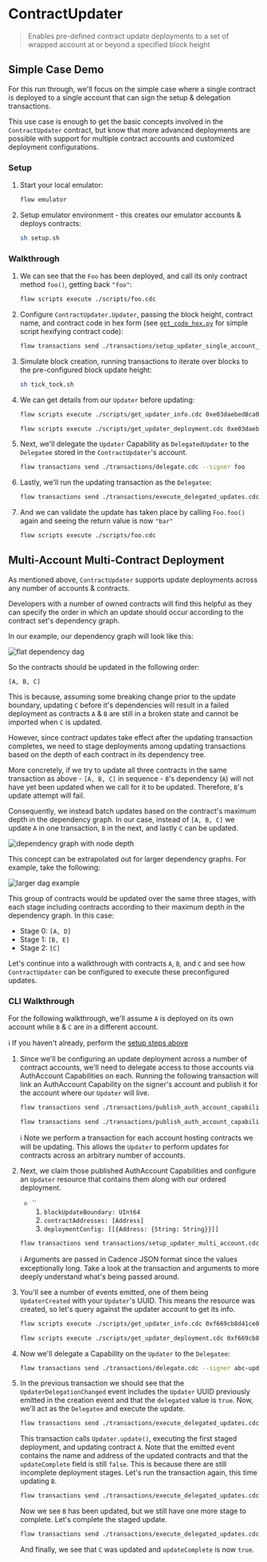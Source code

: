 # ContractUpdater

> Enables pre-defined contract update deployments to a set of wrapped account at or beyond a specified block height

## Simple Case Demo

For this run through, we'll focus on the simple case where a single contract is deployed to a single account that can sign the setup & delegation transactions. 

This use case is enough to get the basic concepts involved in the `ContractUpdater` contract, but know that more advanced deployments are possible with support for multiple contract accounts and customized deployment configurations.

### Setup

1. Start your local emulator:

    ```sh
    flow emulator
    ```

1. Setup emulator environment - this creates our emulator accounts & deploys contracts:

    ```sh
    sh setup.sh
    ```

### Walkthrough

1. We can see that the `Foo` has been deployed, and call its only contract method `foo()`, getting back `"foo"`:

    ```sh
    flow scripts execute ./scripts/foo.cdc
    ```

1. Configure `ContractUpdater.Updater`, passing the block height, contract name, and contract code in hex form (see [`get_code_hex.py`](./src/get_code_hex.py) for simple script hexifying contract code):

    ```sh
    flow transactions send ./transactions/setup_updater_single_account_and_contract.cdc 10 "Foo" 70756220636f6e747261637420466f6f207b0a202020207075622066756e20666f6f28293a20537472696e67207b0a202020202020202072657475726e2022626172220a202020207d0a7d --signer foo
    ```

1. Simulate block creation, running transactions to iterate over blocks to the pre-configured block update height:

    ```sh
    sh tick_tock.sh
    ```

1. We can get details from our `Updater` before updating:

    ```sh
    flow scripts execute ./scripts/get_updater_info.cdc 0xe03daebed8ca0615
    ```

    ```sh
    flow scripts execute ./scripts/get_updater_deployment.cdc 0xe03daebed8ca0615
    ```

1. Next, we'll delegate the `Updater` Capability as `DelegatedUpdater` to the `Delegatee` stored in the `ContractUpdater`'s account.

    ```sh
    flow transactions send ./transactions/delegate.cdc --signer foo
    ```

1. Lastly, we'll run the updating transaction as the `Delegatee`:

    ```sh
    flow transactions send ./transactions/execute_delegated_updates.cdc
    ```

1. And we can validate the update has taken place by calling `Foo.foo()` again and seeing the return value is now `"bar"`

    ```sh
    flow scripts execute ./scripts/foo.cdc
    ```

## Multi-Account Multi-Contract Deployment

As mentioned above, `ContractUpdater` supports update deployments across any number of accounts & contracts.

Developers with a number of owned contracts will find this helpful as they can specify the order in which an update should occur according to the contract set's dependency graph.

In our example, our dependency graph will look like this:

![flat dependency dag](./resources/dependency_dag.png)

So the contracts should be updated in the following order:

```
[A, B, C]
```

This is because, assuming some breaking change prior to the update boundary, updating `C` before it's dependencies will result in a failed deployment as contracts `A` & `B` are still in a broken state and cannot be imported when `C` is updated.

However, since contract updates take effect after the updating transaction completes, we need to stage deployments among updating transactions based on the depth of each contract in its dependency tree. 

More concretely, if we try to update all three contracts in the same transaction as above - `[A, B, C]` in sequence - `B`'s dependency (`A`) will not have yet been updated when we call for it to be updated. Therefore, `B`'s update attempt will fail.

Consequently, we instead batch updates based on the contract's maximum depth in the dependency graph. In our case, instead of `[A, B, C]` we update `A` in one transaction, `B` in the next, and lastly `C` can be updated.

![dependency graph with node depth](./resources/dependency_dag_with_depth.png)

This concept can be extrapolated out for larger dependency graphs. For example, take the following:

![larger dag example](./resources/larger_dag.png)

This group of contracts would be updated over the same three stages, with each stage including contracts according to their maximum depth in the dependency graph. In this case:

- Stage 0: `[A, D]`
- Stage 1: `[B, E]`
- Stage 2: `[C]`

Let's continue into a walkthrough with contracts `A`, `B`, and `C` and see how `ContractUpdater` can be configured to execute these preconfigured updates.

### CLI Walkthrough

For the following walkthrough, we'll assume `A` is deployed on its own account while `B` & `C` are in a different account.

:information_source: If you haven't already, perform the [setup steps above](#setup)

1. Since we'll be configuring an update deployment across a number of contract accounts, we'll need to delegate access to those accounts via AuthAccount Capabilities on each. Running the following transaction will link an AuthAccount Capability on the signer's account and publish it for the account where our `Updater` will live.

    ```sh
    flow transactions send ./transactions/publish_auth_account_capability.cdc 0xf669cb8d41ce0c74 --signer a-account
    ```

    ```sh
    flow transactions send ./transactions/publish_auth_account_capability.cdc 0xf669cb8d41ce0c74 --signer bc-account
    ```

    :information_source: Note we perform a transaction for each account hosting contracts we will be updating. This allows the `Updater` to perform updates for contracts across an arbitrary number of accounts.

1. Next, we claim those published AuthAccount Capabilities and configure an `Updater` resource that contains them along with our ordered deployment.
    - ``
        1. `blockUpdateBoundary: UInt64`
        1. `contractAddresses: [Address]`
        1. `deploymentConfig: [[{Address: {String: String}}]]`

    ```sh
    flow transactions send transactions/setup_updater_multi_account.cdc --args-json "$(cat args.json)" --signer abc-updater
    ```

    :information_source: Arguments are passed in Cadence JSON format since the values exceptionally long. Take a look at the transaction and arguments to more deeply understand what's being passed around.

1. You'll see a number of events emitted, one of them being `UpdaterCreated` with your `Updater`'s UUID. This means the resource was created, so let's query against the updater account to get its info.

    ```sh
    flow scripts execute ./scripts/get_updater_info.cdc 0xf669cb8d41ce0c74
    ```

    ```sh
    flow scripts execute ./scripts/get_updater_deployment.cdc 0xf669cb8d41ce0c74
    ```

1. Now we'll delegate a Capability on the `Updater` to the `Delegatee`:

    ```sh
    flow transactions send ./transactions/delegate.cdc --signer abc-updater
    ```

1. In the previous transaction we should see that the `UpdaterDelegationChanged` event includes the `Updater` UUID previously emitted in the creation event and that the `delegated` value is `true`. Now, we'll act as the `Delegatee` and execute the update.

    ```sh
    flow transactions send ./transactions/execute_delegated_updates.cdc
    ```

    This transaction calls `Updater.update()`, executing the first staged deployment, and updating contract `A`. Note that the emitted event contains the name and address of the updated contracts and that the `updateComplete` field is still `false`. This is because there are still incomplete deployment stages. Let's run the transaction again, this time updating `B`.

    ```sh
    flow transactions send ./transactions/execute_delegated_updates.cdc
    ```

    Now we see `B` has been updated, but we still have one more stage to complete. Let's complete the staged update.

    ```sh
    flow transactions send ./transactions/execute_delegated_updates.cdc
    ```

    And finally, we see that `C` was updated and `updateComplete` is now `true`.